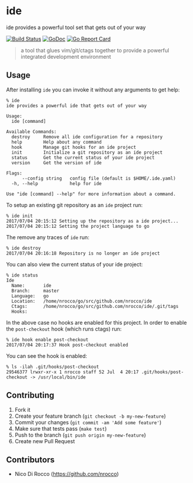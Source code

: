 ide
===

ide provides a powerful tool set that gets out of your way

[![Build Status](https://travis-ci.org/nrocco/ide.svg?branch=master)](https://travis-ci.org/nrocco/ide)
[![GoDoc](https://godoc.org/github.com/nrocco/ide?status.svg)](https://godoc.org/github.com/nrocco/ide)
[![Go Report Card](https://goreportcard.com/badge/github.com/nrocco/ide)](https://goreportcard.com/report/github.com/nrocco/ide)

> a tool that glues vim/git/ctags together to provide a powerful integrated
> development environment


Usage
-----

After installing `ide` you can invoke it without any arguments to get help:

    % ide
    ide provides a powerful ide that gets out of your way

    Usage:
      ide [command]

    Available Commands:
      destroy     Remove all ide configuration for a repository
      help        Help about any command
      hook        Manage git hooks for an ide project
      init        Initialize a git repository as an ide project
      status      Get the current status of your ide project
      version     Get the version of ide

    Flags:
          --config string   config file (default is $HOME/.ide.yaml)
      -h, --help            help for ide

    Use "ide [command] --help" for more information about a command.


To setup an existing git repository as an `ide` project run:

    % ide init
    2017/07/04 20:15:12 Setting up the repository as a ide project...
    2017/07/04 20:15:12 Setting the project language to go


The remove any traces of `ide` run:

    % ide destroy
    2017/07/04 20:16:18 Repository is no longer an ide project


You can also view the current status of your ide project:

    % ide status
    Ide
      Name:       ide
      Branch:     master
      Language:   go
      Location:   /home/nrocco/go/src/github.com/nrocco/ide
      Ctags:      /home/nrocco/go/src/github.com/nrocco/ide/.git/tags
      Hooks:


In the above case no hooks are enabled for this project. In order to enable
the `post-checkout` hook (which runs ctags) run:

    % ide hook enable post-checkout
    2017/07/04 20:17:37 Hook post-checkout enabled


You can see the hook is enabled:

    % ls -ilah .git/hooks/post-checkout
    29546377 lrwxr-xr-x 1 nrocco staff 52 Jul  4 20:17 .git/hooks/post-checkout -> /usr/local/bin/ide


Contributing
------------

1. Fork it
2. Create your feature branch (`git checkout -b my-new-feature`)
3. Commit your changes (`git commit -am 'Add some feature'`)
4. Make sure that tests pass (`make test`)
5. Push to the branch (`git push origin my-new-feature`)
6. Create new Pull Request


Contributors
------------

- Nico Di Rocco (https://github.com/nrocco)
